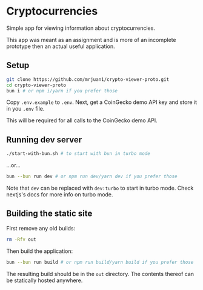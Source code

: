 # Cryptocurrencies

Simple app for viewing information about cryptocurrencies.

This app was meant as an assignment and is more of an incomplete prototype then an actual useful application.

## Setup

```sh
git clone https://github.com/mrjuan1/crypto-viewer-proto.git
cd crypto-viewer-proto
bun i # or npm i/yarn if you prefer those
```

Copy `.env.example` to `.env`. Next, get a CoinGecko demo API key and store it in you `.env` file.

This will be required for all calls to the CoinGecko demo API.

## Running dev server

```sh
./start-with-bun.sh # to start with bun in turbo mode

```

...or...

```sh
bun --bun run dev # or npm run dev/yarn dev if you prefer those
```

Note that `dev` can be replaced with `dev:turbo` to start in turbo mode. Check nextjs's docs for more info on turbo mode.

## Building the static site

First remove any old builds:

```sh
rm -Rfv out
```

Then build the application:

```sh
bun --bun run build # or npm run build/yarn build if you prefer those
```

The resulting build should be in the `out` directory. The contents thereof can be statically hosted anywhere.
